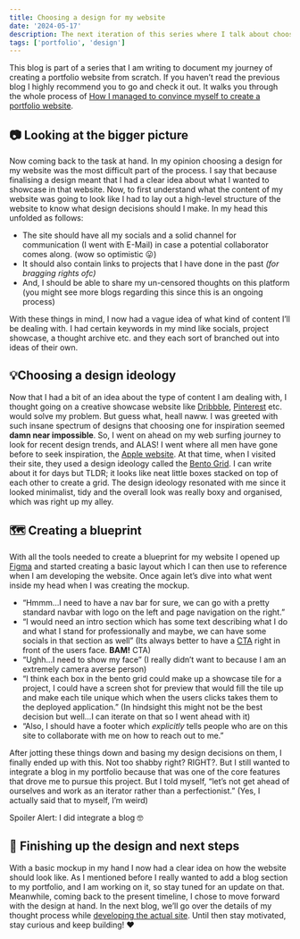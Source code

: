 ```yaml
---
title: Choosing a design for my website
date: '2024-05-17'
description: The next iteration of this series where I talk about choosing a design for my portfolio website and the thought process behind it.
tags: ['portfolio', 'design']
---
```


This blog is part of a series that I am writing to document my journey of creating a portfolio website from scratch. If you haven’t read the previous blog I highly recommend you to go and check it out. It walks you through the whole process of [How I managed to convince myself to create a portfolio website](/blog/building_portfolio_1).

## 📷 Looking at the bigger picture

Now coming back to the task at hand. In my opinion choosing a design for my website was the most difficult part of the process. I say that because finalising a design meant that I had a clear idea about what I wanted to showcase in that website. Now, to first understand what the content of my website was going to look like I had to lay out a high-level structure of the website to know what design decisions should I make. In my head this unfolded as follows:

- The site should have all my socials and a solid channel for communication (I went with E-Mail) in case a potential collaborator comes along. (wow so optimistic 😛)
- It should also contain links to projects that I have done in the past _(for bragging rights ofc)_
- And, I should be able to share my un-censored thoughts on this platform (you might see more blogs regarding this since this is an ongoing process)

With these things in mind, I now had a vague idea of what kind of content I’ll be dealing with. I had certain keywords in my mind like socials, project showcase, a thought archive etc. and they each sort of branched out into ideas of their own.

## 💡Choosing a design ideology

Now that I had a bit of an idea about the type of content I am dealing with, I thought going on a creative showcase website like [Dribbble](https://dribbble.com/), [Pinterest](https://www.pinterest.com/) etc. would solve my problem. But guess what, heall naww. I was greeted with such insane spectrum of designs that choosing one for inspiration seemed **damn near impossible**. So, I went on ahead on my web surfing journey to look for recent design trends, and ALAS! I went where all men have gone before to seek inspiration, the [Apple website](https://www.apple.com/). At that time, when I visited their site, they used a design ideology called the [Bento Grid](https://medium.com/@hanekcud/bento-grids-what-are-they-and-how-to-use-them-in-your-ui-design-bc55b20f7b74). I can write about it for days but TLDR; it looks like neat little boxes stacked on top of each other to create a grid. The design ideology resonated with me since it looked minimalist, tidy and the overall look was really boxy and organised, which was right up my alley.

## 🗺️ Creating a blueprint

With all the tools needed to create a blueprint for my website I opened up [Figma](https://www.figma.com) and started creating a basic layout which I can then use to reference when I am developing the website. Once again let’s dive into what went inside my head when I was creating the mockup.

- “Hmmm…I need to have a nav bar for sure, we can go with a pretty standard navbar with logo on the left and page navigation on the right.”
- “I would need an intro section which has some text describing what I do and what I stand for professionally and maybe, we can have some socials in that section as well” (Its always better to have a [CTA](https://www.geeksforgeeks.org/what-is-call-to-action-cta-design/) right in front of the users face. **BAM!** CTA)
- “Ughh…I need to show my face” (I really didn’t want to because I am an extremely camera averse person)
- “I think each box in the bento grid could make up a showcase tile for a project, I could have a screen shot for preview that would fill the tile up and make each tile unique which when the users clicks takes them to the deployed application.” (In hindsight this might not be the best decision but well…I can iterate on that so I went ahead with it)
- “Also, I should have a footer which _explicitly_ tells people who are on this site to collaborate with me on how to reach out to me.”

After jotting these things down and basing my design decisions on them, I finally ended up with this. Not too shabby right? RIGHT?. But I still wanted to integrate a blog in my portfolio because that was one of the core features that drove me to pursue this project. But I told myself, “let’s not get ahead of ourselves and work as an iterator rather than a perfectionist.” (Yes, I actually said that to myself, I’m weird)

Spoiler Alert: I did integrate a blog 🤓

## 🏁 Finishing up the design and next steps

With a basic mockup in my hand I now had a clear idea on how the website should look like. As I mentioned before I really wanted to add a blog section to my portfolio, and I am working on it, so stay tuned for an update on that. Meanwhile, coming back to the present timeline, I chose to move forward with the design at hand. In the next blog, we’ll go over the details of my thought process while [developing the actual site](https://www.notion.so/Developing-the-actual-site-90e657d4744849578040a444647b5d85?pvs=21). Until then stay motivated, stay curious and keep building! ❤️

